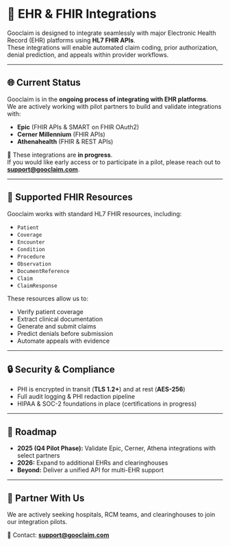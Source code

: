 # 🔗 EHR & FHIR Integrations

Gooclaim is designed to integrate seamlessly with major Electronic Health Record (EHR) platforms using **HL7 FHIR APIs**.  
These integrations will enable automated claim coding, prior authorization, denial prediction, and appeals within provider workflows.

---

## 🌐 Current Status
Gooclaim is in the **ongoing process of integrating with EHR platforms**.  
We are actively working with pilot partners to build and validate integrations with:

- **Epic** (FHIR APIs & SMART on FHIR OAuth2)  
- **Cerner Millennium** (FHIR APIs)  
- **Athenahealth** (FHIR & REST APIs)  

📌 These integrations are **in progress**.  
If you would like early access or to participate in a pilot, please reach out to **support@gooclaim.com**.

---

## 📖 Supported FHIR Resources
Gooclaim works with standard HL7 FHIR resources, including:  

- `Patient`  
- `Coverage`  
- `Encounter`  
- `Condition`  
- `Procedure`  
- `Observation`  
- `DocumentReference`  
- `Claim`  
- `ClaimResponse`  

These resources allow us to:  
- Verify patient coverage  
- Extract clinical documentation  
- Generate and submit claims  
- Predict denials before submission  
- Automate appeals with evidence  

---

## 🔒 Security & Compliance
- PHI is encrypted in transit (**TLS 1.2+**) and at rest (**AES-256**)  
- Full audit logging & PHI redaction pipeline  
- HIPAA & SOC-2 foundations in place (certifications in progress)  

---

## 🚀 Roadmap
- **2025 (Q4 Pilot Phase):** Validate Epic, Cerner, Athena integrations with select partners  
- **2026:** Expand to additional EHRs and clearinghouses  
- **Beyond:** Deliver a unified API for multi-EHR support  

---

## 🤝 Partner With Us
We are actively seeking hospitals, RCM teams, and clearinghouses to join our integration pilots.  

📧 Contact: **support@gooclaim.com**  
